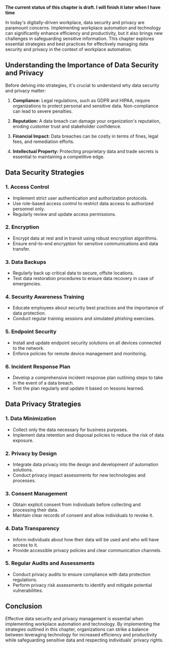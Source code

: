**The current status of this chapter is draft. I will finish it later when I have time**

In today's digitally-driven workplace, data security and privacy are paramount concerns. Implementing workplace automation and technology can significantly enhance efficiency and productivity, but it also brings new challenges in safeguarding sensitive information. This chapter explores essential strategies and best practices for effectively managing data security and privacy in the context of workplace automation.

Understanding the Importance of Data Security and Privacy
---------------------------------------------------------

Before delving into strategies, it's crucial to understand why data security and privacy matter:

1. **Compliance:** Legal regulations, such as GDPR and HIPAA, require organizations to protect personal and sensitive data. Non-compliance can lead to severe penalties.

2. **Reputation:** A data breach can damage your organization's reputation, eroding customer trust and stakeholder confidence.

3. **Financial Impact:** Data breaches can be costly in terms of fines, legal fees, and remediation efforts.

4. **Intellectual Property:** Protecting proprietary data and trade secrets is essential to maintaining a competitive edge.

Data Security Strategies
------------------------

### 1. **Access Control**

* Implement strict user authentication and authorization protocols.
* Use role-based access control to restrict data access to authorized personnel only.
* Regularly review and update access permissions.

### 2. **Encryption**

* Encrypt data at rest and in transit using robust encryption algorithms.
* Ensure end-to-end encryption for sensitive communications and data transfer.

### 3. **Data Backups**

* Regularly back up critical data to secure, offsite locations.
* Test data restoration procedures to ensure data recovery in case of emergencies.

### 4. **Security Awareness Training**

* Educate employees about security best practices and the importance of data protection.
* Conduct regular training sessions and simulated phishing exercises.

### 5. **Endpoint Security**

* Install and update endpoint security solutions on all devices connected to the network.
* Enforce policies for remote device management and monitoring.

### 6. **Incident Response Plan**

* Develop a comprehensive incident response plan outlining steps to take in the event of a data breach.
* Test the plan regularly and update it based on lessons learned.

Data Privacy Strategies
-----------------------

### 1. **Data Minimization**

* Collect only the data necessary for business purposes.
* Implement data retention and disposal policies to reduce the risk of data exposure.

### 2. **Privacy by Design**

* Integrate data privacy into the design and development of automation solutions.
* Conduct privacy impact assessments for new technologies and processes.

### 3. **Consent Management**

* Obtain explicit consent from individuals before collecting and processing their data.
* Maintain clear records of consent and allow individuals to revoke it.

### 4. **Data Transparency**

* Inform individuals about how their data will be used and who will have access to it.
* Provide accessible privacy policies and clear communication channels.

### 5. **Regular Audits and Assessments**

* Conduct privacy audits to ensure compliance with data protection regulations.
* Perform privacy risk assessments to identify and mitigate potential vulnerabilities.

Conclusion
----------

Effective data security and privacy management is essential when implementing workplace automation and technology. By implementing the strategies outlined in this chapter, organizations can strike a balance between leveraging technology for increased efficiency and productivity while safeguarding sensitive data and respecting individuals' privacy rights.
